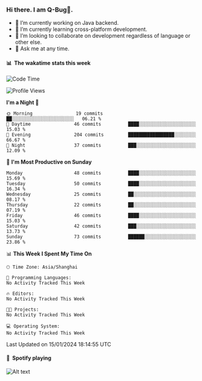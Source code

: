 ### Hi there. I am Q-Bug🐞.

- 🔭 I’m currently working on Java backend.
- 🌱 I’m currently learning cross-platform development.
- 👯 I’m looking to collaborate on development regardless of language or other else.
- 💬 Ask me at any time.

#### 📊 &nbsp;**The wakatime stats this week**  
<!--START_SECTION:waka-->
![Code Time](http://img.shields.io/badge/Code%20Time-124%20hrs%207%20mins-blue)

![Profile Views](http://img.shields.io/badge/Profile%20Views-0-blue)

**I'm a Night 🦉** 

```text
🌞 Morning                19 commits          ██░░░░░░░░░░░░░░░░░░░░░░░   06.21 % 
🌆 Daytime                46 commits          ████░░░░░░░░░░░░░░░░░░░░░   15.03 % 
🌃 Evening                204 commits         █████████████████░░░░░░░░   66.67 % 
🌙 Night                  37 commits          ███░░░░░░░░░░░░░░░░░░░░░░   12.09 % 
```
📅 **I'm Most Productive on Sunday** 

```text
Monday                   48 commits          ████░░░░░░░░░░░░░░░░░░░░░   15.69 % 
Tuesday                  50 commits          ████░░░░░░░░░░░░░░░░░░░░░   16.34 % 
Wednesday                25 commits          ██░░░░░░░░░░░░░░░░░░░░░░░   08.17 % 
Thursday                 22 commits          ██░░░░░░░░░░░░░░░░░░░░░░░   07.19 % 
Friday                   46 commits          ████░░░░░░░░░░░░░░░░░░░░░   15.03 % 
Saturday                 42 commits          ███░░░░░░░░░░░░░░░░░░░░░░   13.73 % 
Sunday                   73 commits          ██████░░░░░░░░░░░░░░░░░░░   23.86 % 
```


📊 **This Week I Spent My Time On** 

```text
🕑︎ Time Zone: Asia/Shanghai

💬 Programming Languages: 
No Activity Tracked This Week

🔥 Editors: 
No Activity Tracked This Week

🐱‍💻 Projects: 
No Activity Tracked This Week

💻 Operating System: 
No Activity Tracked This Week
```


 Last Updated on 15/01/2024 18:14:55 UTC
<!--END_SECTION:waka-->

#### 🎵 &nbsp;**Spotify playing**  
![Alt text](https://spotify-recently-played-readme.vercel.app/api?user=e5y1o4x7kdt9kf2blu4wvmb4s&unique={true|1|on|yes})
